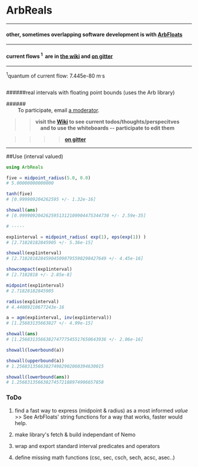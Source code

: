 ArbReals
========
----
####           other, sometimes overlapping software development is with [ArbFloats](https://github.com/JuliaArbTypes/ArbFloats.jl)
----

#### current flows<sup> 1</sup>&nbsp; are in [the wiki](https://github.com/JuliaArbTypes/ArbReals.jl/wiki) and [on gitter](https://gitter.im/JuliaArbTypes/ArbReals.jl)
***   
<sup> 1</sup>quantum of current flow: 7.445e-80 m<sup>.</sup>s
```  
```


######real intervals with floating point bounds (uses the Arb library)


######&nbsp;&nbsp;&nbsp;&nbsp;&nbsp;&nbsp;&nbsp;&nbsp;&nbsp;&nbsp;&nbsp;&nbsp;&nbsp;&nbsp;&nbsp;&nbsp;&nbsp;&nbsp;&nbsp;&nbsp;&nbsp;&nbsp;&nbsp;&nbsp;&nbsp;&nbsp;&nbsp;&nbsp;&nbsp;&nbsp;&nbsp;&nbsp;&nbsp;&nbsp;&nbsp;&nbsp;&nbsp;&nbsp;&nbsp;&nbsp;&nbsp;&nbsp;&nbsp;&nbsp;&nbsp;&nbsp;&nbsp;&nbsp;&nbsp;&nbsp;&nbsp;&nbsp;&nbsp;&nbsp;&nbsp;&nbsp;&nbsp;&nbsp;&nbsp;&nbsp;&nbsp;&nbsp;&nbsp;&nbsp;&nbsp;&nbsp;&nbsp;&nbsp;&nbsp;&nbsp;&nbsp;&nbsp;&nbsp;&nbsp;&nbsp;&nbsp;&nbsp;&nbsp;&nbsp;&nbsp;&nbsp;&nbsp;&nbsp;&nbsp;&nbsp;&nbsp;&nbsp;&nbsp;&nbsp;&nbsp;&nbsp;&nbsp;&nbsp;&nbsp;&nbsp;&nbsp;&nbsp;&nbsp;&nbsp;&nbsp;&nbsp;&nbsp;&nbsp;&nbsp;&nbsp;&nbsp;&nbsp;&nbsp;&nbsp;&nbsp;&nbsp;&nbsp;&nbsp;&nbsp;&nbsp;&nbsp;&nbsp;&nbsp;&nbsp;&nbsp;&nbsp;&nbsp;To participate, email [a moderator](https://github.com/JuliaArbTypes).  
  
    
 
  
>>  __visit the [Wiki](https://github.com/JuliaArbTypes/ArbReals.jl/wiki) to see current todos/thoughts/perspecitves__    
>>  __&nbsp;&nbsp;&nbsp;&nbsp;and to use the whiteboards -- participate to edit them__  
  
>>>>  [__on gitter__](https://gitter.im/JuliaArbTypes/ArbReals.jl)  
   
  

*****





##Use (interval valued)
```julia
using ArbReals

five = midpoint_radius(5.0, 0.0)
# 5.00000000000000

tanh(five)
# [0.999909204262595 +/- 1.32e-16]

showall(ans)
# [0.9999092042625951312109904475344730 +/- 2.59e-35]

# ----- 

exp1interval = midpoint_radius( exp(1), eps(exp(1)) )
# [2.71828182845905 +/- 5.36e-15]

showall(exp1interval)
# [2.718281828459045090795598298427649 +/- 4.45e-16]

showcompact(exp1interval)
# [2.7182818 +/- 2.85e-8]

midpoint(exp1interval)
# 2.71828182845905

radius(exp1interval)
# 4.44089210677243e-16

a = agm(exp1interval, inv(exp1interval))
# [1.25683135663827 +/- 4.99e-15]

showall(ans)
# [1.256831356638274777545517650643936 +/- 2.06e-16]

showall(lowerbound(a))

showall(upperbound(a))
# 1.256831356638274982902060394630015

showall(lowerbound(ans))
# 1.256831356638274572188974906657858

```

### ToDo

1.  find a fast way to express (midpoint & radius) as a most informed *value*  
    \>\> See ArbFloats' string functions for a way that works, faster would
    help.

2.  make library's fetch & build independant of Nemo

3.  wrap and export standard interval predicates and operators

4.  define missing math functions (csc, sec, csch, sech, acsc, asec..)
